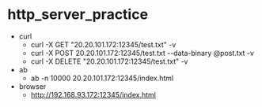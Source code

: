 # http_server_practice

* curl
  * curl -X GET "20.20.101.172:12345/test.txt" -v
  * curl -X POST 20.20.101.172:12345/test.txt --data-binary @post.txt -v
  * curl -X DELETE "20.20.101.172:12345/test.txt" -v
* ab
  * ab -n 10000 20.20.101.172:12345/index.html
* browser
  * http://192.168.93.172:12345/index.html
